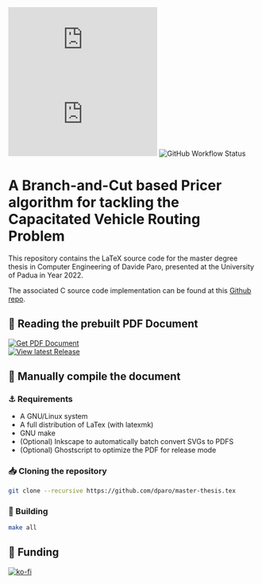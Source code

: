 
![GitHub release (latest by date)](https://img.shields.io/github/v/release/dparo/master-thesis.tex?style=for-the-badge) ![GitHub](https://img.shields.io/github/license/dparo/master-thesis.tex?style=for-the-badge) ![GitHub Workflow Status](https://img.shields.io/github/workflow/status/dparo/master-thesis.tex/CI?style=for-the-badge)


# A Branch-and-Cut based Pricer algorithm for tackling the Capacitated Vehicle Routing Problem

This repository contains the LaTeX source code for the master degree thesis
in Computer Engineering of Davide Paro, presented at the University of Padua
in Year 2022.

The associated C source code implementation can be found at this [Github repo](https://github.com/dparo/master-thesis).

## :closed_book: Reading the prebuilt PDF Document

<!---
Prebuilt PDF download URL:
    https://github.com/dparo/master-thesis.tex/releases/latest/download/Paro_Davide.pdf
-->


<div>
<a href="https://dparo.github.io/documents/MSc_Paro_Davide.pdf">
<img src="https://img.shields.io/badge/-Get%20PDF%20Document-0a4026?style=for-the-badge&logo=firefox" alt="Get PDF Document" />
</a>
</div> 
<div>
<a href="https://github.com/dparo/master-thesis.tex/releases/latestf">
<img src="https://img.shields.io/badge/-View%20latest%20Release-063179?style=for-the-badge&logo=github" alt="View latest Release" />
</a>
</div>



## :construction: Manually compile the document 

### :anchor: Requirements
- A GNU/Linux system
- A full distribution of LaTex (with latexmk)
- GNU make
- (Optional) Inkscape to automatically batch convert SVGs to PDFS
- (Optional) Ghostscript to optimize the PDF for release mode

### :inbox_tray: Cloning the repository
```sh
git clone --recursive https://github.com/dparo/master-thesis.tex
```

### :hammer: Building

```sh
make all
```

## :sparkling_heart: Funding

[![ko-fi](https://ko-fi.com/img/githubbutton_sm.svg)](https://ko-fi.com/J3J47WJB2)
